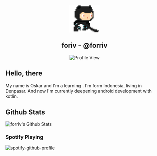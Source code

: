 <p align="center">
 <img width="100px" src="https://github.com/hendrasob/hendrasob/blob/master/assets/github.gif" align="center" alt="Hendrasob's GitHub Readme" />
 <h2 align="center">foriv - @forriv</h2>
</p>

<p align="center">
<img alt="Profile View" src="https://gpvc.arturio.dev/forriv" />
</p>

## Hello, there
My name is Oskar and I'm a learning . I'm form Indonesia, living in Denpasar. And now I'm currently deepening android development with kotlin.

## Github Stats
<img alt="forriv's Github Stats" src="https://github-readme-stats.vercel.app/api?username=forriv&show_icons=true&count_private=true&theme=radical&hide_border=true&bg_color=0D1117" />

### Spotify Playing
[![spotify-github-profile](https://spotify-github-profile.vercel.app/api/view?uid=cy1sp4uz3jlaefmgnjcu8l0lu&cover_image=true&theme=novatorem)](https://github.com/kittinan/spotify-github-profile)
